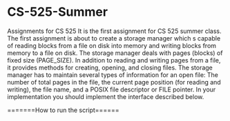 # CS-525-Summer
Assignments for CS 525
It is the first assignment for CS 525 summer class.
The first assignment is about to create a storage manager 
which s capable of reading blocks from a file on disk into 
memory and writing blocks from memory to a file on disk. 
The storage manager deals with pages (blocks) of fixed size (PAGE_SIZE). 
In addition to reading and writing pages from a file, 
it provides methods for creating, opening, and closing files.
The storage manager has to maintain several types of 
information for an open file: The number of total pages in the file, 
the current page position (for reading and writing), 
the file name, and a POSIX file descriptor or FILE pointer. 
In your implementation you should implement the interface described below. 

=======How to run the script======

